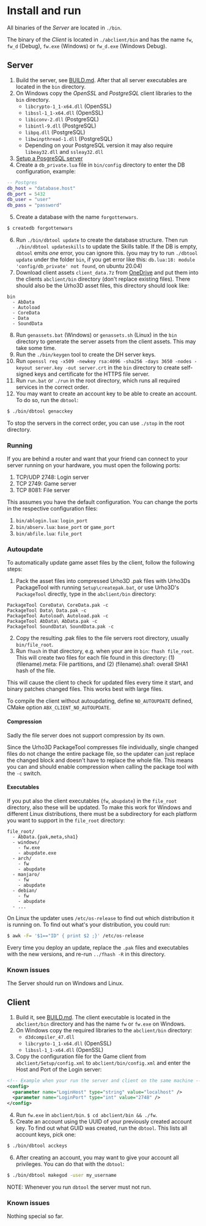 # Install and run

All binaries of the *Server* are located in `./bin`.

The binary of the *Client* is located in `./abclient/bin` and has the name
`fw`, `fw_d` (Debug), `fw.exe` (Windows) or `fw_d.exe` (Windows Debug).

## Server

1. Build the server, see [BUILD.md](BUILD.md). After that all server executables are located in the `bin` directory.
2. On Windows copy the *OpenSSL* and *PostgreSQL* client libraries to the `bin` directory.
    * `libcrypto-1_1-x64.dll` (OpenSSL)
    * `libssl-1_1-x64.dll` (OpenSSL)
    * `libiconv-2.dll` (PostgreSQL)
    * `libintl-9.dll` (PostgreSQL)
    * `libpq.dll` (PostgreSQL)
    * `libwinpthread-1.dll` (PostgreSQL)
    * Depending on your PostgreSQL version it may also require `libeay32.dll` and `ssleay32.dll`
3. [Setup a PosgreSQL server](https://wiki.archlinux.org/index.php/PostgreSQL)
4. Create a `db_private.lua` file in `bin/config` directory to enter the DB configuration, example:
~~~lua
-- Postgres
db_host = "database.host"
db_port = 5432
db_user = "user"
db_pass = "password"
~~~
5. Create a database with the name `forgottenwars`.
~~~sh
$ createdb forgottenwars
~~~
6. Run `./bin/dbtool update` to create the database structure. Then run `./bin/dbtool updateskills` to update the Skills table. If the DB is empty, `dbtool` emits *one* error, you can ignore this.
(you may try to run `./dbtool update` under the folder `bin`, if you get error like this: `db.lua:18: module 'config/db_private' not found`, on ubuntu 20.04)
2. Download client assets `client_data.7z` from [OneDrive](https://1drv.ms/f/s!Ajy_fJI3BLBobOAOXZ47wtBgdBg) and put them into the clients `abclient/bin` directory (don't replace existing files). There should also be the Urho3D asset files, this directory should look like:
~~~plain
bin
  - AbData
  - Autoload
  - CoreData
  - Data
  - SoundData
~~~
8. Run `genassets.bat` (Windows) or `genassets.sh` (Linux) in the `bin` directory to generate the server assets from the client assets. This may take some time.
9. Run the `./bin/keygen` tool to create the DH server keys.
10. Run `openssl req -x509 -newkey rsa:4096 -sha256 -days 3650 -nodes -keyout server.key -out server.crt` in the `bin` directory to create self-signed keys and certificate for the HTTPS file server.
11. Run `run.bat` or `./run` in the root directory, which runs all required services in the correct order.
12. You may want to create an account key to be able to create an account. To do so, run the `dbtool`:
~~~sh
$ ./bin/dbtool genacckey
~~~

To stop the servers in the correct order, you can use `./stop` in the root directory.

### Running

If you are behind a router and want that your friend can connect to your server running on your hardware, you must open the following ports:

1. TCP/UDP 2748: Login server
2. TCP 2749: Game server
3. TCP 8081: File server

This assumes you have the default configuration. You can change the ports in the respective configuration files:

1. `bin/ablogin.lua`: `login_port`
2. `bin/abserv.lua`: `base_port` or `game_port`
3. `bin/abfile.lua`: `file_port`

### Autoupdate

To automatically update game asset files by the client, follow the following steps:

1. Pack the asset files into compressed Urho3D .pak files with Urho3Ds PackageTool with running `Setup\createpak.bat`, or use Urho3D's `PackageTool` directly, type in the `abclient/bin` directory:
~~~plain
PackageTool CoreData\ CoreData.pak -c
PackageTool Data\ Data.pak -c
PackageTool Autoload\ Autoload.pak -c
PackageTool AbData\ AbData.pak -c
PackageTool SoundData\ SoundData.pak -c
~~~
2. Copy the resulting .pak files to the file servers root directory, usually `bin/file_root`.
3. Run `fhash` in that directory, e.g. when your are in `bin`: `fhash file_root`. This will create two files for each file found in this directory: (1) (filename).meta: File partitions, and (2) (filename).sha1: overall SHA1 hash of the file.

This will cause the client to check for updated files every time it start, and binary
patches changed files. This works best with large files.

To compile the client without autoupdating, define `NO_AUTOUPDATE` defined,
CMake option `ABX_CLIENT_NO_AUTOUPDATE`.

#### Compression

Sadly the file server does not support compression by its own.

Since the Urho3D PackageTool compresses file individually, single changed files
do not change the entire package file, so the updater can just replace the changed
block and doesn't have to replace the whole file. This means you can and should
enable compression when calling the package tool with the `-c` switch.

#### Executables

If you put also the client executables (`fw`, `abupdate`) in the `file_root` directory,
also these will be updated. To make this work for Windows and different Linux distributions,
there must be a subdirectory for each platform you want to support in the `file_root`
directory:

~~~plain
file_root/
  - AbData.{pak,meta,sha1}
  - windows/
    - fw.exe
    - abupdate.exe
  - arch/
    - fw
    - abupdate
  - manjaro/
    - fw
    - abupdate
  - debian/
    - fw
    - abupdate
  - ...
~~~

On Linux the updater uses `/etc/os-release` to find out which distribution it is running on.
To find out what's your distribution, you could run:
~~~sh
$ awk -F= '$1=="ID" { print $2 ;}' /etc/os-release
~~~

Every time you deploy an update, replace the `.pak` files and executables with the
new versions, and re-run `../fhash -R` in this directory.

### Known issues

The Server should run on Windows and Linux.

## Client

1. Build it, see [BUILD.md](BUILD.md). The client executable is located in the `abclient/bin` directory and has the name `fw` or `fw.exe` on Windows.
2. On Windows copy the required libraries to the `abclient/bin` directory:
    * `d3dcompiler_47.dll`
    * `libcrypto-1_1-x64.dll` (OpenSSL)
    * `libssl-1_1-x64.dll` (OpenSSL)
3. Copy the configuration file for the Game client from `abclient/Setup/config.xml` to `abclient/bin/config.xml` and enter the Host and Port of the Login server:
~~~xml
<!-- Example when your run the server and client on the same machine -->
<config>
  <parameter name="LoginHost" type="string" value="localhost" />
  <parameter name="LoginPort" type="int" value="2748" />
</config>
~~~
4. Run `fw.exe` in `abclient/bin`. `$ cd abclient/bin && ./fw`.
5. Create an account using the UUID of your previously created account key. To find out what GUID was created, run the `dbtool`. This lists all account keys, pick one:
~~~sh
$ ./bin/dbtool acckeys
~~~
6. After creating an account, you may want to give your account all privileges. You can do that with the `dbtool`:
~~~sh
$ ./bin/dbtool makegod -user my_username
~~~

NOTE: Whenever you run `dbtool` the server must not run.

### Known issues

Nothing special so far.
